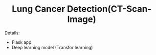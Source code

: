 
<h1 align='center'> Lung Cancer Detection(CT-Scan-Image)</h1>

Details:
- Flask app
- Deep learning model (Transfor learning)

